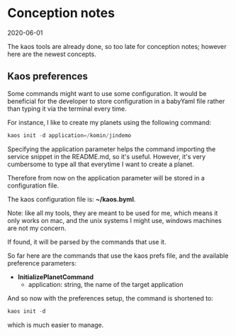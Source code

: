 Conception notes
=============
2020-06-01



The kaos tools are already done, so too late for conception notes;
however here are the newest concepts.






Kaos preferences
---------


Some commands might want to use some configuration.
It would be beneficial for the developer to store configuration in a babyYaml file rather than typing it via the terminal every time.

For instance, I like to create my planets using the following command:

```php
kaos init -d application=/komin/jindemo
```

Specifying the application parameter helps the command importing the service snippet in the README.md, so it's useful.
However, it's very cumbersome to type all that everytime I want to create a planet.

Therefore from now on the application parameter will be stored in a configuration file.


The kaos configuration file is: **~/kaos.byml**.


Note: like all my tools, they are meant to be used for me, which means it only works on mac, and the 
unix systems I might use, windows machines are not my concern.


If found, it will be parsed by the commands that use it.

So far here are the commands that use the kaos prefs file, and the available preference parameters:

- **InitializePlanetCommand**
    - application: string, the name of the target application
    
    
     
    
    
And so now with the preferences setup, the command is shortened to:
  
```php
kaos init -d
```

which is much easier to manage.
